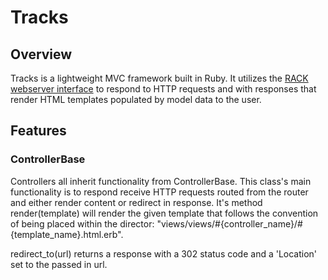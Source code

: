 # Tracks

## Overview

Tracks is a lightweight MVC framework built in Ruby. It utilizes the [RACK webserver interface](https://github.com/rack/rack) to respond to HTTP requests and with responses that render HTML templates populated by model data to the user.

## Features




### ControllerBase
Controllers all inherit functionality from ControllerBase. This class's main functionality is to respond receive HTTP requests routed from the router and either render content or redirect in response. It's method render(template) will render the given template that follows the convention of being placed within the director: "views/views/#{controller_name}/#{template_name}.html.erb".

redirect_to(url) returns a response with a 302 status code and a 'Location' set to the passed in url. 

